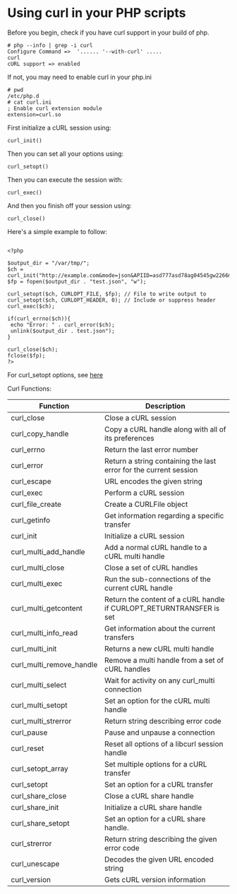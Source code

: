 # Using curl in your PHP scripts

Before you begin, check if you have curl support in your build of php.

~~~~
# php --info | grep -i curl
Configure Command =>  '...... '--with-curl' .....
curl
cURL support => enabled
~~~~

If not, you may need to enable curl in your php.ini

~~~~
# pwd
/etc/php.d
# cat curl.ini
; Enable curl extension module
extension=curl.so
~~~~


First initialize a cURL session using:

~~~~
curl_init()
~~~~

Then you can set all your options using:

~~~~
curl_setopt()
~~~~

Then you can execute the session with:

~~~~
curl_exec()
~~~~

And then you finish off your session using:

~~~~
curl_close()
~~~~

Here's a simple example to follow:

~~~~

<?php

$output_dir = "/var/tmp/";
$ch = curl_init("http://example.com&mode=json&APIID=asd777asd78ag04545gw2266mhj78");
$fp = fopen($output_dir . "test.json", "w");

curl_setopt($ch, CURLOPT_FILE, $fp); // File to write output to
curl_setopt($ch, CURLOPT_HEADER, 0); // Include or suppress header
curl_exec($ch);

if(curl_errno($ch)){
 echo "Error: " . curl_error($ch);
 unlink($output_dir . test.json");
}

curl_close($ch);
fclose($fp);
?>
~~~~

For curl_setopt options, see [here](http://php.net/manual/en/function.curl-setopt.php)

Curl Functions:

|Function|Description|
|--------|-----------|
|curl_close|Close a cURL session|
|curl_copy_handle|Copy a cURL handle along with all of its preferences|
|curl_errno|Return the last error number|
|curl_error|Return a string containing the last error for the current session|
|curl_escape|URL encodes the given string|
|curl_exec|Perform a cURL session|
|curl_file_create|Create a CURLFile object|
|curl_getinfo|Get information regarding a specific transfer|
|curl_init|Initialize a cURL session|
|curl_multi_add_handle|Add a normal cURL handle to a cURL multi handle|
|curl_multi_close|Close a set of cURL handles|
|curl_multi_exec|Run the sub-connections of the current cURL handle|
|curl_multi_getcontent|Return the content of a cURL handle if CURLOPT_RETURNTRANSFER is set|
|curl_multi_info_read|Get information about the current transfers|
|curl_multi_init|Returns a new cURL multi handle|
|curl_multi_remove_handle|Remove a multi handle from a set of cURL handles|
|curl_multi_select|Wait for activity on any curl_multi connection|
|curl_multi_setopt|Set an option for the cURL multi handle|
|curl_multi_strerror|Return string describing error code|
|curl_pause|Pause and unpause a connection|
|curl_reset|Reset all options of a libcurl session handle|
|curl_setopt_array|Set multiple options for a cURL transfer|
|curl_setopt|Set an option for a cURL transfer|
|curl_share_close|Close a cURL share handle|
|curl_share_init|Initialize a cURL share handle|
|curl_share_setopt|Set an option for a cURL share handle.|
|curl_strerror|Return string describing the given error code|
|curl_unescape|Decodes the given URL encoded string|
|curl_version|Gets cURL version information|
